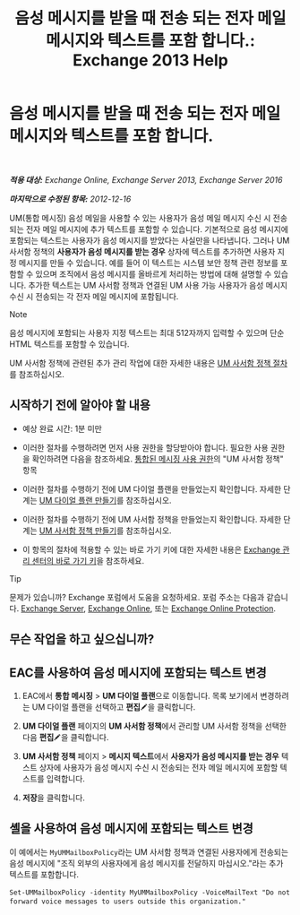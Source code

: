 ﻿---
title: '음성 메시지를 받을 때 전송 되는 전자 메일 메시지와 텍스트를 포함 합니다.: Exchange 2013 Help'
TOCTitle: 음성 메시지를 받을 때 전송 되는 전자 메일 메시지와 텍스트를 포함 합니다.
ms:assetid: b2eec29c-e5eb-4263-80d8-0b9813dd56dc
ms:mtpsurl: https://technet.microsoft.com/ko-kr/library/Bb201718(v=EXCHG.150)
ms:contentKeyID: 51407732
ms.date: 05/22/2018
mtps_version: v=EXCHG.150
ms.translationtype: MT
---

# 음성 메시지를 받을 때 전송 되는 전자 메일 메시지와 텍스트를 포함 합니다.

 

_**적용 대상:** Exchange Online, Exchange Server 2013, Exchange Server 2016_

_**마지막으로 수정된 항목:** 2012-12-16_

UM(통합 메시징) 음성 메일을 사용할 수 있는 사용자가 음성 메일 메시지 수신 시 전송되는 전자 메일 메시지에 추가 텍스트를 포함할 수 있습니다. 기본적으로 음성 메시지에 포함되는 텍스트는 사용자가 음성 메시지를 받았다는 사실만을 나타냅니다. 그러나 UM 사서함 정책의 **사용자가 음성 메시지를 받는 경우** 상자에 텍스트를 추가하면 사용자 지정 메시지를 만들 수 있습니다. 예를 들어 이 텍스트는 시스템 보안 정책 관련 정보를 포함할 수 있으며 조직에서 음성 메시지를 올바르게 처리하는 방법에 대해 설명할 수 있습니다. 추가한 텍스트는 UM 사서함 정책과 연결된 UM 사용 가능 사용자가 음성 메시지 수신 시 전송되는 각 전자 메일 메시지에 포함됩니다.


> [!NOTE]
> 음성 메시지에 포함되는 사용자 지정 텍스트는 최대 512자까지 입력할 수 있으며 단순 HTML 텍스트를 포함할 수 있습니다.



UM 사서함 정책에 관련된 추가 관리 작업에 대한 자세한 내용은 [UM 사서함 정책 절차](um-mailbox-policy-procedures-exchange-2013-help.md)를 참조하십시오.

## 시작하기 전에 알아야 할 내용

  - 예상 완료 시간: 1분 미만

  - 이러한 절차를 수행하려면 먼저 사용 권한을 할당받아야 합니다. 필요한 사용 권한을 확인하려면 다음을 참조하세요. [통합된 메시징 사용 권한](unified-messaging-permissions-exchange-2013-help.md)의 "UM 사서함 정책" 항목

  - 이러한 절차를 수행하기 전에 UM 다이얼 플랜을 만들었는지 확인합니다. 자세한 단계는 [UM 다이얼 플랜 만들기](https://docs.microsoft.com/ko-kr/exchange/voice-mail-unified-messaging/connect-voice-mail-system/create-um-dial-plan)를 참조하십시오.

  - 이러한 절차를 수행하기 전에 UM 사서함 정책을 만들었는지 확인합니다. 자세한 단계는 [UM 사서함 정책 만들기](https://docs.microsoft.com/ko-kr/exchange/voice-mail-unified-messaging/set-up-voice-mail/create-um-mailbox-policy)를 참조하십시오.

  - 이 항목의 절차에 적용할 수 있는 바로 가기 키에 대한 자세한 내용은 [Exchange 관리 센터의 바로 가기 키](keyboard-shortcuts-in-the-exchange-admin-center-exchange-online-protection-help.md)을 참조하세요.


> [!TIP]
> 문제가 있습니까? Exchange 포럼에서 도움을 요청하세요. 포럼 주소는 다음과 같습니다. <A href="https://go.microsoft.com/fwlink/p/?linkid=60612">Exchange Server</A>, <A href="https://go.microsoft.com/fwlink/p/?linkid=267542">Exchange Online</A>, 또는 <A href="https://go.microsoft.com/fwlink/p/?linkid=285351">Exchange Online Protection</A>.



## 무슨 작업을 하고 싶으십니까?

## EAC를 사용하여 음성 메시지에 포함되는 텍스트 변경

1.  EAC에서 **통합 메시징** \> **UM 다이얼 플랜**으로 이동합니다. 목록 보기에서 변경하려는 UM 다이얼 플랜을 선택하고 **편집**![편집 아이콘](images/JJ218640.6f53ccb2-1f13-4c02-bea0-30690e6ea71d(EXCHG.150).gif "편집 아이콘")을 클릭합니다.

2.  **UM 다이얼 플랜** 페이지의 **UM 사서함 정책**에서 관리할 UM 사서함 정책을 선택한 다음 **편집**![편집 아이콘](images/JJ218640.6f53ccb2-1f13-4c02-bea0-30690e6ea71d(EXCHG.150).gif "편집 아이콘")을 클릭합니다.

3.  **UM 사서함 정책** 페이지 \> **메시지 텍스트**에서 **사용자가 음성 메시지를 받는 경우** 텍스트 상자에 사용자가 음성 메시지 수신 시 전송되는 전자 메일 메시지에 포함할 텍스트를 입력합니다.

4.  **저장**을 클릭합니다.

## 셸을 사용하여 음성 메시지에 포함되는 텍스트 변경

이 예에서는 `MyUMMailboxPolicy`라는 UM 사서함 정책과 연결된 사용자에게 전송되는 음성 메시지에 "조직 외부의 사용자에게 음성 메시지를 전달하지 마십시오."라는 추가 텍스트를 포함합니다.

    Set-UMMailboxPolicy -identity MyUMMailboxPolicy -VoiceMailText "Do not forward voice messages to users outside this organization."

